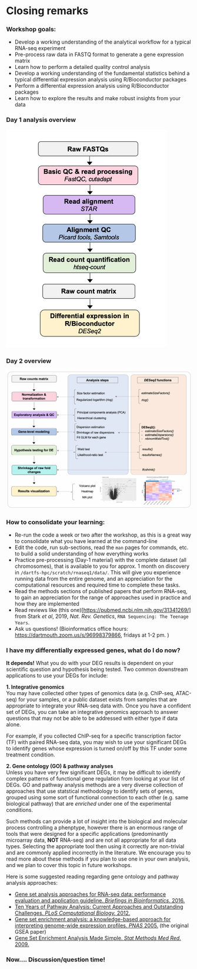 # Closing remarks

### Workshop goals: 
- Develop a working understanding of the analytical workflow for a typical RNA-seq experiment
- Pre-process raw data in FASTQ format to generate a gene expression matrix
- Learn how to perform a detailed quality control analysis
- Develop a working understanding of the fundamental statistics behind a typical differential expression analysis using R/Bioconductor packages 
- Perform a differential expression analysis using R/Bioconductor packages 
- Learn how to explore the results and make robust insights from your data

### Day 1 analysis overview
![](../figures/analysis_overview.png)

### Day 2 overview
![](../figures/day2_summary.png)

### How to consolidate your learning: 
- Re-run the code a week or two after the workshop, as this is a great way to consolidate what you have learned at the command-line
- Edit the code, run sub-sections, read the `man` pages for commands, etc. to build a solid understanding of how everything works
- Practice pre-processing (Day-1 material) with the complete dataset (all chromosomes), that is available to you for approx. 1 month on discovery in `/dartfs-hpc/scratch/rnaseq1/data/`. This will give you experience running data from the entire genome, and an appreciation for the computational resources and required time to complete these tasks. 
- Read the methods sections of published papers that perform RNA-seq, to gain an appreciation for the range of approaches used in practice and how they are implemented 
- Read reviews like (this one)[https://pubmed.ncbi.nlm.nih.gov/31341269/] from Stark *et al*, 2019, *Nat. Rev. Genetics*, `RNA Sequencing: The Teenage Years`. 
- Ask us questions! (Bioinformatics office hours: https://dartmouth.zoom.us/s/96998379866, fridays at 1-2 pm. )

### I have my differentially expressed genes, what do I do now? 

**It depends!** What you do with your DEG results is dependent on your scientific question and hypothesis being tested. Two common downstream applications to use your DEGs for include: 

**1. Integrative genomics**  
You may have collected other types of genomics data (e.g. ChIP-seq, ATAC-seq) for your samples, or a public dataset exists from samples that are appropriate to integrate your RNA-seq data with. Once you have a confident set of DEGs, you can take an integrative genomics approach to answer questions that may not be able to be addressed with either type if data alone. 

For example, if you collected ChIP-seq for a specific transcription factor (TF) with paired RNA-seq data, you may wish to use your significant DEGs to identify genes whose expression is turned on/off by this TF under some treatment condition. 

**2. Gene ontology (GO) & pathway analyses**  
Unless you have very few significant DEGs, it may be difficult to identify complex patterns of functional gene regulation from looking at your list of DEGs. GO and pathway analysis methods are a very diverse collection of approaches that use statstical methodology to identify sets of genes, grouped using some sort of functional connection to each other (e.g. same biological pathway) that are *enriched* under one of the experimental conditions. 

Such methods can provide a lot of insight into the biological and molecular process controlling a phenptype, however there is an enormous range of tools that were designed for a specific applications (predominantly microarray data, **NOT** RNA-seq) and are not all appropriate for all data types. Selecting the appropriate tool then using it correctly are non-trivial and are commonly applied incorrectly in the literature. We encourage you to read more about these methods if you plan to use one in your own analysis, and we plan to cover this topic in future workshops. 

Here is some suggested reading regarding gene ontology and pathway analysis approaches:  
- [Gene set analysis approaches for RNA-seq data: performance evaluation and application guideline. *Briefings in Bioinformatics.* 2016.](https://doi.org/10.1093/bib/bbv069)
- [Ten Years of Pathway Analysis: Current Approaches and Outstanding Challenges. *PLoS Computational Biology.* 2012.](https://doi.org/10.1371/journal.pcbi.1002375)
- [Gene set enrichment analysis: a knowledge-based approach for interpreting genome-wide expression profiles. *PNAS* 2005.](https://doi.org/10.1073/pnas.0506580102) (the original GSEA paper)
- [Gene Set Enrichment Analysis Made Simple. *Stat Methods Med Red.* 2009.](https://www.ncbi.nlm.nih.gov/pmc/articles/PMC3134237/)

### Now.... Discussion/question time! 
